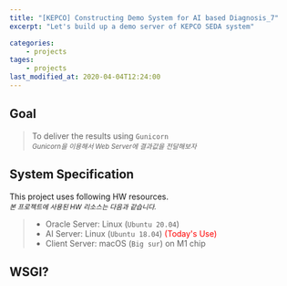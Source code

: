 ```yaml
---
title: "[KEPCO] Constructing Demo System for AI based Diagnosis_7"
excerpt: "Let's build up a demo server of KEPCO SEDA system"

categories:
    - projects
tages:
    - projects
last_modified_at: 2020-04-04T12:24:00
---
```


## Goal
> To deliver the results using `Gunicorn`   
> <small>*Gunicorn을 이용해서 Web Server에 결과값을 전달해보자*</small>

## System Specification
This project uses following HW resources.   
<small>*본 프로젝트에 사용된 HW 리소스는 다음과 같습니다.*</small>  

> - Oracle Server: Linux (`Ubuntu 20.04`)
> - AI Server: Linux (`Ubuntu 18.04`)  <span style="color:red">(Today's Use)</span>
> - Client Server: macOS (`Big sur`) on M1 chip

## WSGI?